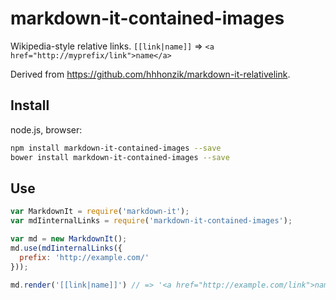 # markdown-it-contained-images

Wikipedia-style relative links.
`[[link|name]]` => `<a href="http://myprefix/link">name</a>`

Derived from https://github.com/hhhonzik/markdown-it-relativelink.

## Install

node.js, browser:

```sh
npm install markdown-it-contained-images --save
bower install markdown-it-contained-images --save
```

## Use

```js
var MarkdownIt = require('markdown-it');
var mdIinternalLinks = require('markdown-it-contained-images');

var md = new MarkdownIt();
md.use(mdIinternalLinks({
  prefix: 'http://example.com/'
}));

md.render('[[link|name]]') // => '<a href="http://example.com/link">name</a>'
```
